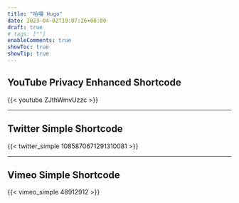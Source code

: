 ```yaml
---
title: "哈囉 Hugo"
date: 2023-04-02T19:07:26+08:00
draft: true
# tags: [""]
enableComments: true
showToc: true
showTip: true
---
```


## YouTube Privacy Enhanced Shortcode

{{< youtube ZJthWmvUzzc >}}


---

## Twitter Simple Shortcode

{{< twitter_simple 1085870671291310081 >}}


---

## Vimeo Simple Shortcode

{{< vimeo_simple 48912912 >}}

<abbr title=""></abbr>